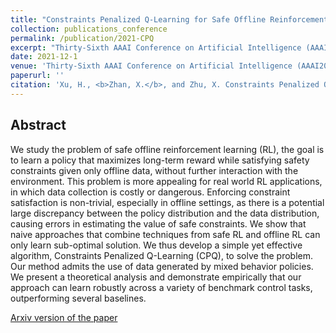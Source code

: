 ```yaml
---
title: "Constraints Penalized Q-Learning for Safe Offline Reinforcement Learning"
collection: publications_conference
permalink: /publication/2021-CPQ
excerpt: "Thirty-Sixth AAAI Conference on Artificial Intelligence (AAAI2022)."
date: 2021-12-1
venue: 'Thirty-Sixth AAAI Conference on Artificial Intelligence (AAAI2022)'
paperurl: ''
citation: 'Xu, H., <b>Zhan, X.</b>, and Zhu, X. Constraints Penalized Q-Learning for Safe Offline Reinforcement Learning. In the <i>Thirty-Sixth AAAI Conference on Artificial Intelligence (AAAI2022)</i>.'
---
```


Abstract
---

We study the problem of safe offline reinforcement learning (RL), the goal is to learn a policy that maximizes long-term reward while satisfying safety constraints given only offline data, without further interaction with the environment. This problem is more appealing for real world RL applications, in which data collection is costly or dangerous.
Enforcing constraint satisfaction is non-trivial, especially in offline settings, as there is a potential large discrepancy between the policy distribution and the data distribution, causing errors in estimating the value of safe constraints.
We show that naive approaches that combine techniques from safe RL and offline RL can only learn sub-optimal solution. We thus develop a simple yet effective algorithm, Constraints Penalized Q-Learning (CPQ), to solve the problem. Our method admits the use of data generated by mixed behavior policies.
We present a theoretical analysis and demonstrate empirically that our approach can learn robustly across a variety of benchmark control tasks, outperforming several baselines.

[Arxiv version of the paper](https://arxiv.org/abs/2107.09003)